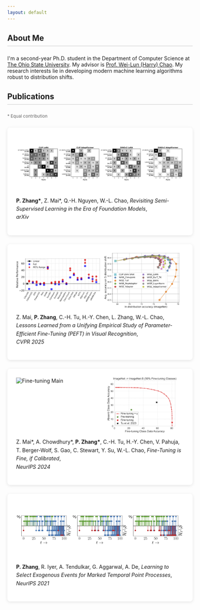 ```yaml
---
layout: default
---
```


<section class="about">
  <h2 class="section-title">About Me</h2>
  <div class="section-content">
    <p>I'm a second-year Ph.D. student in the Department of Computer Science at <a href="https://www.osu.edu/" target="_blank">The Ohio State University</a>. My advisor is <a href="https://sites.google.com/view/wei-lun-harry-chao" target="_blank">Prof. Wei-Lun (Harry) Chao</a>. My research interests lie in developing modern machine learning algorithms robust to distribution shifts.
    </p>
  </div>
</section>

<section class="publications">
  <h2 class="section-title">Publications</h2>

  <small class="contribution-note">* Equal contribution</small>

  <article class="publication-card">
    <div class="img-grid">
      <img src="/assets/img/pub/ssl.jpg" alt="SSL">
    </div>
    <div class="publication-info">
      <p><strong>P. Zhang*</strong>, Z. Mai*, Q.-H. Nguyen, W.-L. Chao, 
      <cite>Revisiting Semi-Supervised Learning in the Era of Foundation Models</cite>, <br/>
      <cite>arXiv</cite></p>
    </div>
  </article>

  <article class="publication-card">
    <div class="img-grid">
      <img src="/assets/img/pub/peft-main.jpg" alt="PEFT Main">
      <img src="/assets/img/pub/peft-merge.jpg" alt="PEFT Merge">
    </div>
    <div class="publication-info">
      <p>Z. Mai, <strong>P. Zhang</strong>, C.-H. Tu, H.-Y. Chen, L. Zhang, W.-L. Chao, 
      <cite>Lessons Learned from a Unifying Empirical Study of Parameter-Efficient Fine-Tuning (PEFT) in Visual Recognition</cite>, <br/>
      <cite>CVPR 2025</cite></p>
    </div>
  </article>

  <article class="publication-card">
    <div class="img-grid">
      <img src="/assets/img/pub/ft-main.jpg" alt="Fine-tuning Main">
      <img src="/assets/img/pub/ft-calib.jpg" alt="Fine-tuning Calibration">
    </div>
    <div class="publication-info">
      <p>Z. Mai*, A. Chowdhury*, <strong>P. Zhang*</strong>, C.-H. Tu, H.-Y. Chen, V. Pahuja, T. Berger-Wolf, S. Gao, C. Stewart, Y. Su, W.-L. Chao, 
      <cite>Fine-Tuning is Fine, if Calibrated</cite>, <br/>
      <cite>NeurIPS 2024</cite></p>
    </div>
  </article>

  <article class="publication-card">
    <div class="img-grid three-column">
      <img src="/assets/img/pub/tpp-33.jpg" alt="Phase 1">
      <img src="/assets/img/pub/tpp-66.jpg" alt="Phase 2">
      <img src="/assets/img/pub/tpp-100.jpg" alt="Phase 3">
    </div>
    <div class="publication-info">
      <p><strong>P. Zhang</strong>, R. Iyer, A. Tendulkar, G. Aggarwal, A. De, 
      <cite>Learning to Select Exogenous Events for Marked Temporal Point Processes</cite>, <br/>
      <cite>NeurIPS 2021</cite></p>
    </div>
  </article>
</section>

<style>
  .about {
    padding-bottom: 0;
  }

  .section-title {
    border-bottom: 2px solid #e0e0e0;
    padding-bottom: 0.5rem;
    margin: 2rem 0 1.5rem;
  }

  .publication-card {
    background: white;
    border-radius: 8px;
    box-shadow: 0 2px 8px rgba(0,0,0,0.1);
    padding: 1.5rem;
    margin: 1.5rem 0;
    transition: transform 0.2s;
  }

  .publication-card:hover {
    transform: translateY(-2px);
  }

  .img-grid {
    display: grid;
    /* gap: 1rem; */
    grid-template-columns: repeat(auto-fit, minmax(200px, 1fr));
    /* margin: 1rem 0; */

    /* border-radius: 4px;
    box-shadow: 0 2px 4px rgba(0,0,0,0.1); */
  }

  .img-grid img {
    width: 100%;
    height: 150px;
    object-fit: contain;
    /* border-radius: 4px;
    box-shadow: 0 2px 4px rgba(0,0,0,0.1); */
  }

  .three-column {
    grid-template-columns: repeat(3, 1fr);
  }

  .publication-info {
    /* padding: 1rem 0; */
    line-height: 1.6;
  }

  .contribution-note {
    display: block;
    margin-top: 1rem;
    color: #666;
  }

  @media (max-width: 768px) {
    .img-grid {
      grid-template-columns: 1fr;
    }
    
    .three-column {
      grid-template-columns: 1fr;
    }
  }
</style>